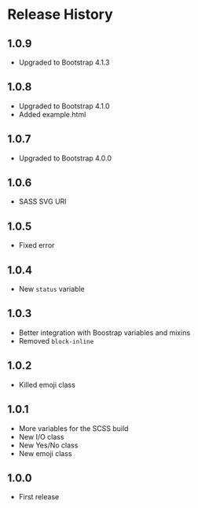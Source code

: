 # Release History

## 1.0.9

* Upgraded to Bootstrap 4.1.3

## 1.0.8

* Upgraded to Bootstrap 4.1.0
* Added example.html

## 1.0.7

* Upgraded to Bootstrap 4.0.0

## 1.0.6

* SASS SVG URI

## 1.0.5

* Fixed error

## 1.0.4

* New `status` variable

## 1.0.3

* Better integration with Boostrap variables and mixins
* Removed `block-inline`

## 1.0.2

* Killed emoji class

## 1.0.1

* More variables for the SCSS build
* New I/O class
* New Yes/No class
* New emoji class

## 1.0.0

* First release
